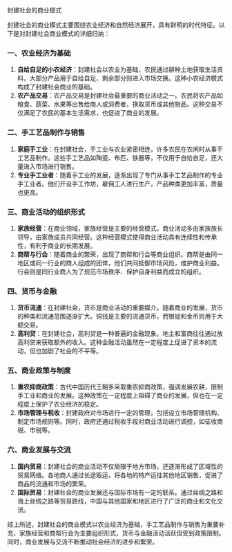 封建社会的商业模式





封建社会的商业模式主要围绕农业经济和自然经济展开，具有鲜明的时代特征。以下是对封建社会商业模式的详细归纳：

### 一、农业经济为基础

1. **自给自足的小农经济**：封建社会以农业为基础，农民通过耕种土地获取生活资料，大部分产品用于自给自足，剩余部分则进入市场交换。这种小农经济模式构成了封建社会商业的基础。
2. **农产品交易**：农产品交易是封建社会最重要的商业活动之一。农民将农产品如粮食、蔬菜、水果等出售给商人或消费者，换取货币或其他物品。这种交易不仅满足了农民的基本生活需求，也促进了商业的发展。

### 二、手工艺品制作与销售

1. **家庭手工业**：在封建社会，手工业与农业紧密相连，许多农民在农闲时从事手工艺品制作。这些手工艺品如陶瓷、布匹、铁器等，不仅用于自给自足，还大量进入市场进行销售。
2. **专业手工业者**：随着手工业的发展，逐渐出现了专门从事手工艺品制作的专业手工业者。他们开设手工作坊，雇佣工人进行生产，产品种类更加丰富，质量也更高。

### 三、商业活动的组织形式

1. **家族经营**：在商业领域，家族经营是主要的经营模式。商业活动多由家族族长领导，由家族成员共同经营。这种经营模式使得商业活动具有连续性和传承性，有利于商业的长期发展。
2. **商帮与行会**：随着商业的繁荣，出现了商帮和行会等商业组织。商帮是由同一地区或同一行业的商人组成的团体，他们共同抵御市场风险，维护商业利益。行会则是同行业商人为了规范市场秩序、保护自身利益而成立的组织。

### 四、货币与金融

1. **货币流通**：在封建社会，货币是商业活动的重要媒介。随着商业的发展，货币的种类和流通范围逐渐扩大。铜钱是主要的流通货币，而银锭和金币则用于大额交易。
2. **高利贷**：在封建社会，高利贷是一种普遍的金融现象。地主和富商往往通过放高利贷来获取额外的收入。这种金融活动虽然在一定程度上促进了资本的流动，但也加剧了社会的不平等。

### 五、商业政策与制度

1. **重农抑商政策**：古代中国历代王朝多采取重农抑商政策，强调发展农耕，限制手工业和商业的发展。这种政策在一定程度上阻碍了商业的发展，但也在一定程度上保护了农业经济的稳定。
2. **市场管理与税收**：封建政府对市场进行一定的管理，包括设立市场管理机构、制定市场规则等。同时，政府还通过税收手段对商业活动进行调控，如征收商税、市税等。

### 六、商业发展与交流

1. **国内贸易**：封建社会的商业活动不仅局限于地方市场，还逐渐形成了区域性的贸易网络。各地商人通过长途贩运，将各地的特产运往其他地区销售，促进了商品的流通和市场的繁荣。
2. **国际贸易**：封建社会的商业发展还与国际市场有一定的联系。通过丝绸之路和海上丝绸之路等贸易路线，中国与其他国家和地区进行了广泛的商业和文化交流。

综上所述，封建社会的商业模式以农业经济为基础，手工艺品制作与销售为重要补充，家族经营和商帮行会为主要组织形式，货币与金融活动活跃但受到政策限制。同时，商业发展与交流不断推动社会经济的进步和繁荣。